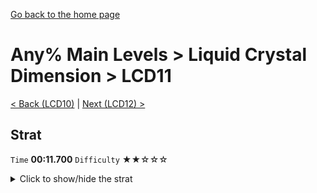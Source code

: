 [Go back to the home page](https://github.com/Doublevil/scbspeedrun)

# Any% Main Levels > Liquid Crystal Dimension > LCD11

[< Back (LCD10)](https://github.com/Doublevil/scbspeedrun/blob/main/levels/any_ml/LCD/LCD10.md) | [Next (LCD12) >](https://github.com/Doublevil/scbspeedrun/blob/main/levels/any_ml/LCD/LCD12.md)

## Strat

`Time` **00:11.700** `Difficulty` ★★☆☆☆
<details>
  <summary>Click to show/hide the strat</summary>

  [![Strat animation](https://github.com/Doublevil/scbspeedrun/blob/main/media/levels/LCD/LCD11_Strat.webp)](https://github.com/Doublevil/scbspeedrun/blob/main/media/levels/LCD/LCD11_Strat.mp4?raw=true)
</details>
